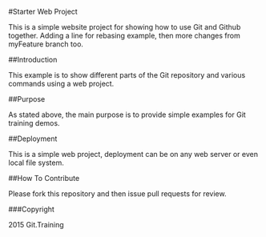 #Starter Web Project

This is a simple website project for showing how to use Git and Github together.
Adding a line for rebasing example, then more changes from myFeature branch too.

##Introduction

This example is to show different parts of the Git repository and various commands using a web project.

##Purpose

As stated above, the main purpose is to provide simple examples for Git training demos.

##Deployment

This is a simple web project, deployment can be on any web server or even local file system.

##How To Contribute

Please fork this repository and then issue pull requests for review.

###Copyright

2015 Git.Training